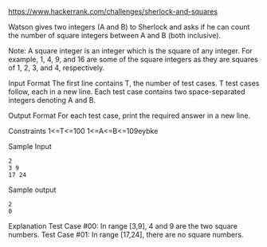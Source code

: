 https://www.hackerrank.com/challenges/sherlock-and-squares

Watson gives two integers (A and B) to Sherlock and asks if he can count the number of square integers between A and B (both inclusive).

Note: A square integer is an integer which is the square of any integer. For example, 1, 4, 9, and 16 are some of the square integers as they are squares of 1, 2, 3, and 4, respectively.

Input Format 
The first line contains T, the number of test cases. T test cases follow, each in a new line. 
Each test case contains two space-separated integers denoting A and B.

Output Format 
For each test case, print the required answer in a new line.

Constraints 
1<=T<=100 
1<=A<=B<=109eybke

Sample Input
```
2
3 9
17 24
```
Sample output
```
2
0
```
Explanation 
Test Case #00: In range [3,9], 4 and 9 are the two square numbers. 
Test Case #01: In range [17,24], there are no square numbers.